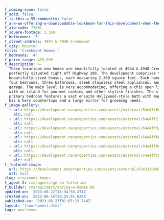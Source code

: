```yaml
---
f_coming-soon: false
f_sold: false
f_is-this-a-55-community: false
f_are-we-offering-a-downloadable-lookbook-for-this-development-when-they-submit-their-contact-info: false
f_zip-code: 77091
f_square-footage: 2,360
f_bathrooms: '3'
f_street-address: 4944 & 4948 Creekmont
f_city: Houston
title: 'Creekmont Homes '
f_bedrooms: '4'
f_price-range: 429,990
f_description: >-
  These luxurious new homes are beautifully located at 4944 & 4948 Creekmont dr,
  perfectly situated right off Highway 290. The development comprises two
  beautifully-sized houses, each measuring 2,360 square feet. Each home boasts
  four bedrooms, three bathrooms, sleek stainless steel appliances, and a 2-car
  garage. The main level is very accommodating, offering a chic open living area
  with an island for gourmet cooking and other stylish finishes. The sizable
  primary bedroom features a vast ensuite Hollywood-style bath with magnificent
  his & hers countertops and a large mirror for grooming needs.
f_image-gallery:
  - url: https://development.nanproperties.com/assets/external/64e4ff0d0a680de75b284d33_dsc01353201.jpg
    alt: null
  - url: https://development.nanproperties.com/assets/external/64e4ff21c8e0457a3f7c4f65_dsc01368-hdr201.jpg
    alt: null
  - url: https://development.nanproperties.com/assets/external/64e4ff3a0a680de75b288346_dsc01377-hdr201.jpg
    alt: null
  - url: https://development.nanproperties.com/assets/external/64e4ff6883e98ec5c39e204f_dsc01383-hdr201.jpg
    alt: null
  - url: https://development.nanproperties.com/assets/external/64e4ff9e94891b72532b6f74_dsc01392-hdr201.jpg
    alt: null
  - url: https://development.nanproperties.com/assets/external/64e4ffc82535e9922d328b93_dsc01428-hdr201.jpg
    alt: null
f_featured-image:
  url: https://development.nanproperties.com/assets/external/63e5330b4a86b7b3d70ae16d_img_408.jpg
  alt: null
slug: creekmont-homes
f_agent-2: cms/agents/geron-fuller.md
f_builder: cms/builders/spring-w-homes.md
updated-on: '2023-08-22T18:34:50.374Z'
created-on: '2022-06-16T20:25:05.624Z'
published-on: '2023-08-23T01:07:15.744Z'
layout: '[new-homes].html'
tags: new-homes
---
```



